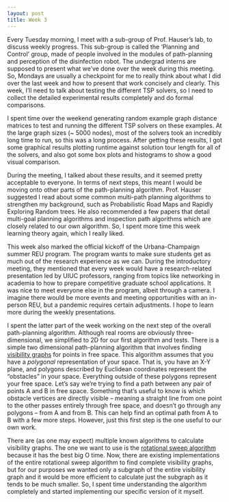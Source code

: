 ```yaml
---
layout: post
title: Week 3
---
```

Every Tuesday morning, I meet with a sub-group of Prof. Hauser’s lab, to discuss weekly progress. This sub-group is called the ‘Planning and Control’ group, made of people involved in the modules of path-planning and perception of the disinfection robot. The undergrad interns are supposed to present what we’ve done over the week during this meeting. So, Mondays are usually a checkpoint for me to really think about what I did over the last week and how to present that work concisely and clearly. This week, I’ll need to talk about testing the different TSP solvers, so I need to collect the detailed experimental results completely and do formal comparisons.

I spent time over the weekend generating random example graph distance matrices to test and running the different TSP solvers on these examples. At the large graph sizes (~ 5000 nodes), most of the solvers took an incredibly long time to run, so this was a long process. After getting these results, I got some graphical results plotting runtime against solution tour length for all of the solvers, and also got some box plots and histograms to show a good visual comparison. 

During the meeting, I talked about these results, and it seemed pretty acceptable to everyone. In terms of next steps, this meant I would be moving onto other parts of the path-planning algorithm. Prof. Hauser suggested I read about some common multi-path planning algorithms to strengthen my background, such as Probabilistic Road Maps and Rapidly Exploring Random trees. He also recommended a few papers that detail multi-goal planning algorithms and inspection path algorithms which are closely related to our own algorithm. So, I spent more time this week learning theory again, which I really liked. 

This week also marked the official kickoff of the Urbana-Champaign summer REU program. The program wants to make sure students get as much out of the research experience as we can. During the introductory meeting, they mentioned that every week would have a research-related presentation led by UIUC professors, ranging from topics like networking in academia to how to prepare competitive graduate school applications. It was nice to meet everyone else in the program, albeit through a camera. I imagine there would be more events and meeting opportunities with an in-person REU, but a pandemic requires certain adjustments. I hope to learn more during the weekly presentations. 

I spent the latter part of the week working on the next step of the overall path-planning algorithm. Although real rooms are obviously three-dimensional, we simplified to 2D for our first algorithm and tests. There is a simple two dimensional path-planning algorithm that involves finding [visibility graphs]( https://en.wikipedia.org/wiki/Visibility_graph#:~:text=In%20computational%20geometry%20and%20robot,a%20visible%20connection%20between%20them.) for points in free space. 
	This algorithm assumes that you have a *polygonal* representation of your space. That is, you have an X-Y plane, and polygons described by Euclidean coordinates represent the “obstacles” in your space. Everything outside of these polygons represent your free space. Let’s say we’re trying to find a path between any pair of points A and B in free space. Something that’s useful to know is which obstacle vertices are directly visible – meaning a straight line from one point to the other passes entirely through free space, and doesn’t go through any polygons – from A and from B. This can help find an optimal path from A to B with a few more steps. However, just this first step is the one useful to our own work.
  
 There are (as one may expect) multiple known algorithms to calculate visibility graphs. The one we want to use is the [rotational sweep algorithm]( https://www.researchgate.net/figure/Fig-8-Explanation-of-rotational-plane-sweep-algorithm_fig8_314299113) because it has the best big O time. Now, there are existing implementations of the entire rotational sweep algorithm to find complete visibility graphs, but for our purposes we wanted only a subgraph of the entire visibility graph and it would be more efficient to calculate just the subgraph as it tends to be much smaller. So, I spent time understanding the algorithm completely and started implementing our specific version of it myself. 


